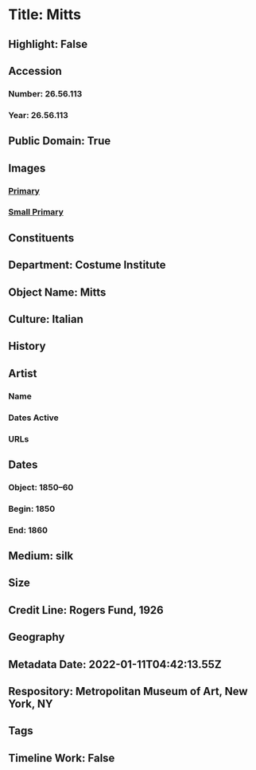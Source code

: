# Title: Mitts
## Highlight: False
## Accession
### Number: 26.56.113
### Year: 26.56.113
## Public Domain: True
## Images
### [Primary](https://images.metmuseum.org/CRDImages/ci/original/26.56.113.jpg)
### [Small Primary](https://images.metmuseum.org/CRDImages/ci/web-large/26.56.113.jpg)
## Constituents
## Department: Costume Institute
## Object Name: Mitts
## Culture: Italian
## History
## Artist
### Name
### Dates Active
### URLs
## Dates
### Object: 1850–60
### Begin: 1850
### End: 1860
## Medium: silk
## Size
## Credit Line: Rogers Fund, 1926
## Geography
## Metadata Date: 2022-01-11T04:42:13.55Z
## Respository: Metropolitan Museum of Art, New York, NY
## Tags
## Timeline Work: False